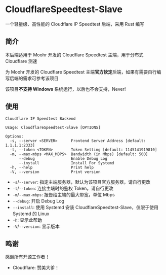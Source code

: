 # CloudflareSpeedtest-Slave

一个轻量级、高性能的 Cloudflare IP Speedtest 后端，采用 Rust 编写

## 简介

本后端适用于 Moohr 开发的 Cloudflare Speedtest 主端，用于分布式 Cloudflare 测速

为 Moohr 开发的 Cloudflare Speedtest 主端**官方钦定**后端，如果有需要自行编写后端的需求可参考该项目

该项目**不支持 Windows** 系统运行，以后也不会支持，Never!

## 使用

```
Cloudflare IP Speedtest Backend

Usage: CloudflareSpeedtest-Slave [OPTIONS]

Options:
  -s, --server <SERVER>      Frontend Server Address [default: 1.1.1.1:2333]
  -t, --token <TOKEN>        Token Setting [default: 1145141919810]
  -m, --max-mbps <MAX_MBPS>  Bandwidth (in Mbps) [default: 500]
      --debug                Enable Debug Log
      --install              Install For Systemd
  -h, --help                 Print help
  -V, --version              Print version
```

- `-s`/`--server`: 指定主端服务器，默认为该项目官方服务器，请自行更改
- `-t`/`--token`: 连接主端时的鉴权 Token，请自行更改
- `-m`/`--max-mbps`: 报告给主端的最大带宽，单位 Mbps
- `--debug`: 开启 Debug Log
- `--install`: 使用 Systemd 安装 CloudflareSpeedtest-Slave，仅限于使用 Systemd 的 Linux
- `-h`: 显示此帮助
- `-V`/`--version`: 显示版本

## 鸣谢

感谢所有开源工作者！

- Cloudflare: 赞美大爹！
